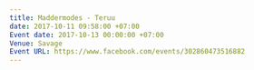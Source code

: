 ```yaml
---
title: Maddermodes - Teruu
date: 2017-10-11 09:58:00 +07:00
Event date: 2017-10-13 00:00:00 +07:00
Venue: Savage
Event URL: https://www.facebook.com/events/302860473516882
---
```


